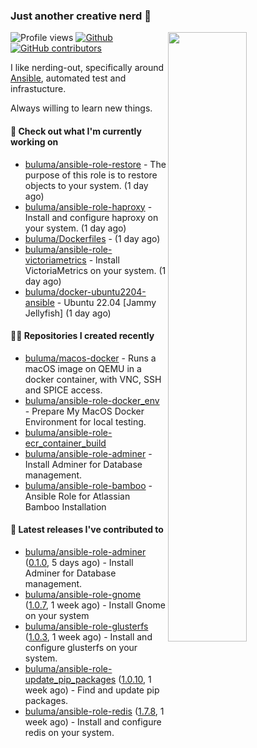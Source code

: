 ### Just another creative nerd 👋


![Profile views](https://gpvc.arturio.dev/buluma) <a href="https://gitstats.me/buluma">
  <img align="right" src="https://github-readme-stats.vercel.app/api?username=buluma&theme=gotham&show_icons=true" width="50%"/>
</a>
[![Github](https://img.shields.io/badge/-buluma-black?style=flat&labelColor=black&logo=github&logoColor=white&include_all_commits=true&count_private=true)](https://gitstats.me/buluma)
[![GitHub contributors](https://img.shields.io/github/contributors/buluma/badges.svg)](https://GitHub.com/buluma/badges/graphs/contributors/)

I like nerding-out, specifically around [Ansible](https://github.com/ansible/ansible), automated test and infrastucture.

Always willing to learn new things.

#### 👷 Check out what I'm currently working on

- [buluma/ansible-role-restore](https://github.com/buluma/ansible-role-restore) - The purpose of this role is to restore objects to your system. (1 day ago)
- [buluma/ansible-role-haproxy](https://github.com/buluma/ansible-role-haproxy) - Install and configure haproxy on your system. (1 day ago)
- [buluma/Dockerfiles](https://github.com/buluma/Dockerfiles) -  (1 day ago)
- [buluma/ansible-role-victoriametrics](https://github.com/buluma/ansible-role-victoriametrics) - Install VictoriaMetrics on your system. (1 day ago)
- [buluma/docker-ubuntu2204-ansible](https://github.com/buluma/docker-ubuntu2204-ansible) - Ubuntu 22.04 [Jammy Jellyfish] (1 day ago)

#### 👨‍💻 Repositories I created recently

- [buluma/macos-docker](https://github.com/buluma/macos-docker) - Runs a macOS image on QEMU in a docker container, with VNC, SSH and SPICE access.
- [buluma/ansible-role-docker_env](https://github.com/buluma/ansible-role-docker_env) - Prepare My MacOS Docker Environment for local testing.
- [buluma/ansible-role-ecr_container_build](https://github.com/buluma/ansible-role-ecr_container_build)
- [buluma/ansible-role-adminer](https://github.com/buluma/ansible-role-adminer) - Install Adminer for Database management.
- [buluma/ansible-role-bamboo](https://github.com/buluma/ansible-role-bamboo) - Ansible Role for Atlassian Bamboo Installation

#### 🚀 Latest releases I've contributed to

- [buluma/ansible-role-adminer](https://github.com/buluma/ansible-role-adminer) ([0.1.0](https://github.com/buluma/ansible-role-adminer/releases/tag/0.1.0), 5 days ago) - Install Adminer for Database management.
- [buluma/ansible-role-gnome](https://github.com/buluma/ansible-role-gnome) ([1.0.7](https://github.com/buluma/ansible-role-gnome/releases/tag/1.0.7), 1 week ago) - Install Gnome on your system
- [buluma/ansible-role-glusterfs](https://github.com/buluma/ansible-role-glusterfs) ([1.0.3](https://github.com/buluma/ansible-role-glusterfs/releases/tag/1.0.3), 1 week ago) - Install and configure glusterfs on your system.
- [buluma/ansible-role-update_pip_packages](https://github.com/buluma/ansible-role-update_pip_packages) ([1.0.10](https://github.com/buluma/ansible-role-update_pip_packages/releases/tag/1.0.10), 1 week ago) - Find and update pip packages.
- [buluma/ansible-role-redis](https://github.com/buluma/ansible-role-redis) ([1.7.8](https://github.com/buluma/ansible-role-redis/releases/tag/1.7.8), 1 week ago) - Install and configure redis on your system.


